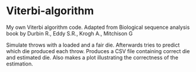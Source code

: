 # Viterbi-algorithm
My own Viterbi algorithm code. Adapted from Biological sequence analysis book by Durbin R., Eddy S.R., Krogh A., Mitchison G

Simulate throws with a loaded and a fair die. Afterwards tries to predict which die produced each throw. Produces a CSV file containing correct die and estimated die. Also makes a plot illustrating the correctness of the estimation.
